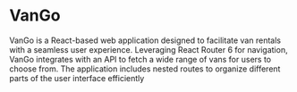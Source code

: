 # VanGo
VanGo is a React-based web application designed to facilitate van rentals with a seamless user experience. Leveraging React Router 6 for navigation, VanGo integrates with an API to fetch a wide range of vans for users to choose from. The application includes nested routes to organize different parts of the user interface efficiently
